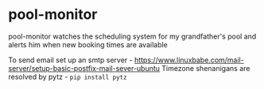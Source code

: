 # pool-monitor
pool-monitor watches the scheduling system for my grandfather's pool and alerts him when new booking times are available

To send email set up an smtp server - https://www.linuxbabe.com/mail-server/setup-basic-postfix-mail-sever-ubuntu
Timezone shenanigans are resolved by pytz - `pip install pytz`
